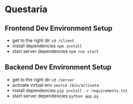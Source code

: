 # Questaria

## Frontend Dev Environment Setup
- get to the right dir `cd /client`
- install dependencies `npm install`
- start server dependencies `npm run start`

## Backend Dev Environment Setup
- get to the right dir `cd /server`
- activate virtual env `source /bin/activate`
- install dependencies `pip install -r requirements.txt`
- start server dependencies `python app.py`